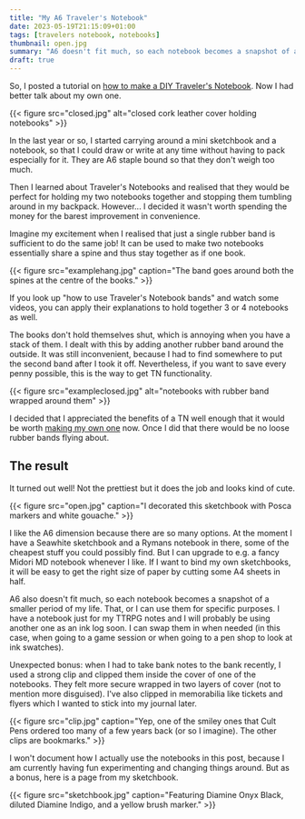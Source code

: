 ```yaml
---
title: "My A6 Traveler's Notebook"
date: 2023-05-19T21:15:09+01:00
tags: [travelers notebook, notebooks]
thumbnail: open.jpg
summary: "A6 doesn't fit much, so each notebook becomes a snapshot of a small period of my life. That, or I can use it for a very specific topic."
draft: true
---
```


So, I posted a tutorial on [how to make a DIY Traveler's Notebook](/blog/diy-travelers-notebook/). Now I had better talk about my own one.

{{< figure src="closed.jpg" alt="closed cork leather cover holding notebooks" >}}

In the last year or so, I started carrying around a mini sketchbook and a notebook, so that I could draw or write at any time without having to pack especially for it. They are A6 staple bound so that they don't weigh too much.

Then I learned about Traveler's Notebooks and realised that they would be perfect for holding my two notebooks together and stopping them tumbling around in my backpack. However... I decided it wasn't worth spending the money for the barest improvement in convenience.

Imagine my excitement when I realised that just a single rubber band is sufficient to do the same job! It can be used to make two notebooks essentially share a spine and thus stay together as if one book.

{{< figure src="examplehang.jpg" caption="The band goes around both the spines at the centre of the books." >}}

If you look up "how to use Traveler's Notebook bands" and watch some videos, you can apply their explanations to hold together 3 or 4 notebooks as well.

The books don't hold themselves shut, which is annoying when you have a stack of them. I dealt with this by adding another rubber band around the outside. It was still inconvenient, because I had to find somewhere to put the second band after I took it off. Nevertheless, if you want to save every penny possible, this is the way to get TN functionality.

{{< figure src="exampleclosed.jpg" alt="notebooks with rubber band wrapped around them" >}}

I decided that I appreciated the benefits of a TN well enough that it would be worth [making my own one](/blog/diy-travelers-notebook/) now. Once I did that there would be no loose rubber bands flying about.

## The result

It turned out well! Not the prettiest but it does the job and looks kind of cute.

{{< figure src="open.jpg" caption="I decorated this sketchbook with Posca markers and white gouache." >}}

I like the A6 dimension because there are so many options. At the moment I have a Seawhite sketchbook and a Rymans notebook in there, some of the cheapest stuff you could possibly find. But I can upgrade to e.g. a fancy Midori MD notebook whenever I like. If I want to bind my own sketchbooks, it will be easy to get the right size of paper by cutting some A4 sheets in half.

A6 also doesn't fit much, so each notebook becomes a snapshot of a smaller period of my life. That, or I can use them for specific purposes. I have a notebook just for my TTRPG notes and I will probably be using another one as an ink log soon. I can swap them in when needed (in this case, when going to a game session or when going to a pen shop to look at ink swatches).

Unexpected bonus: when I had to take bank notes to the bank recently, I used a strong clip and clipped them inside the cover of one of the notebooks. They felt more secure wrapped in two layers of cover (not to mention more disguised). I've also clipped in memorabilia like tickets and flyers which I wanted to stick into my journal later.

{{< figure src="clip.jpg" caption="Yep, one of the smiley ones that Cult Pens ordered too many of a few years back (or so I imagine). The other clips are bookmarks." >}}

I won't document how I actually use the notebooks in this post, because I am currently having fun experimenting and changing things around. But as a bonus, here is a page from my sketchbook.

{{< figure src="sketchbook.jpg" caption="Featuring Diamine Onyx Black, diluted Diamine Indigo, and a yellow brush marker." >}}

